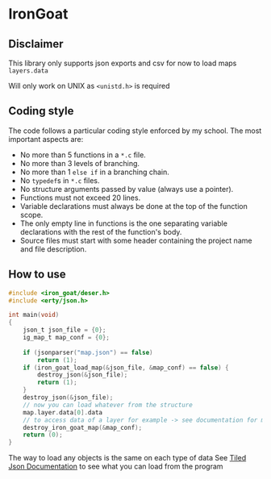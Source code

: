 # IronGoat

## Disclaimer 

This library only supports json exports and csv for now to load maps `layers.data`

Will only work on UNIX as `<unistd.h>` is required

## Coding style

The code follows a particular coding style enforced by my school. The most
important aspects are:
- No more than 5 functions in a `*.c` file.
- No more than 3 levels of branching.
- No more than 1 `else if` in a branching chain.
- No `typedef`s in `*.c` files.
- No structure arguments passed by value (always use a pointer).
- Functions must not exceed 20 lines.
- Variable declarations must always be done at the top of the function scope.
- The only empty line in functions is the one separating variable declarations
  with the rest of the function's body.
- Source files must start with some header containing the project name and file
  description.

## How to use

```c
#include <iron_goat/deser.h>
#include <erty/json.h>

int main(void)
{
    json_t json_file = {0};
    ig_map_t map_conf = {0};
    
    if (jsonparser("map.json") == false)
        return (1);
    if (iron_goat_load_map(&json_file, &map_conf) == false) {
        destroy_json(&json_file);
        return (1);
    }
    destroy_json(&json_file);
    // now you can load whatever from the structure
    map.layer.data[0].data
    // to access data of a layer for example -> see documentation for more
    destroy_iron_goat_map(&map_conf);
    return (0);
}
```

The way to load any objects is the same on each type of data
See [Tiled Json Documentation](https://doc.mapeditor.org/en/stable/reference/json-map-format/) to see what you can load from the program
